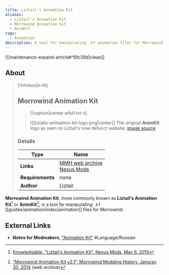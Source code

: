 ```yaml
---
title: Liztail's Animation Kit
aliases:
  - Liztail's Animation Kit
  - Morrowind Animation Kit
  - AnimKit
tags:
  - Animation
description: A tool for manipulating .kf animation files for Morrowind.
---
```


![[maintenance-expand-article#^6fc39d|clean]]

## About

> [!infobox|n-th]
> 
> ## Morrowind Animation Kit
> 
> > [!caption|center wfull txt-s]
> > 
> > ![[liztails-animation-kit-logo.png|center]]
> > The original **AnimKit** logo as seen on Liztail's now defunct website.
> > [image source](https://web.archive.org/web/20090503192618/http://www.liztail.com/projects.php)
> 
> ### Details
> 
> | Type | Name |
> | --- | --- |
> | **Links** | [MMH web archive](https://web.archive.org/web/20161103122856/http://mw.modhistory.com/download-95-6027)<br>[Nexus Mods](https://www.nexusmods.com/morrowind/mods/43606) |
> | **Requirements** | none |
> | **Author** | Liztail |

**Morrowind Animation Kit**, more commonly known as **Liztail's Animation Kit**[^2] or **AnimKit**[^1], is a tool for manipulating `.kf` [[guides/animation/index|animation]] files for Morrowind.

## External Links

- **Notes for Modmakers**, ["Animation Kit"](https://morrowind-nif.github.io/Notes_RU/animation_kit.htm?ms=CyAAAAAAEAAAAAAAABAAAAAAAAAAAEABEAgYCA%3D%3D&st=MA%3D%3D&sct=MA%3D%3D&mw=MzIw) #Language/Russian 

[^1]: ["Morrowind Animation Kit v2.1", Morrowind Modding History, Januray 30, 2014](https://web.archive.org/web/20161103122856/http://mw.modhistory.com/download-95-6027) (web archive)
[^2]: [Knowledgable, "Liztail's Animation Kit", Nexus Mods, May 6, 2015](https://www.nexusmods.com/morrowind/mods/43606)